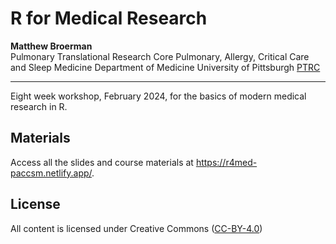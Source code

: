 # R for Medical Research

**Matthew Broerman**  
Pulmonary Translational Research Core
Pulmonary, Allergy, Critical Care and Sleep Medicine
Department of Medicine
University of Pittsburgh
[PTRC](https://paccm.pitt.edu/ptrc/index.html)

---

Eight week workshop, February 2024, for the basics of modern medical research in R. 

## Materials

Access all the slides and course materials at <https://r4med-paccsm.netlify.app/>.

## License

All content is licensed under Creative Commons ([CC-BY-4.0](http://creativecommons.org/licenses/by/4.0/))
